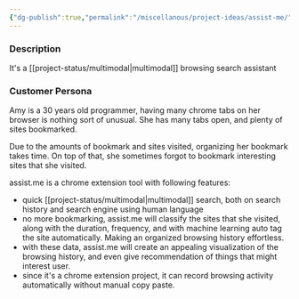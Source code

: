 ```yaml
---
{"dg-publish":true,"permalink":"/miscellanous/project-ideas/assist-me/"}
---
```


### Description
It's a [[project-status/multimodal\|multimodal]] browsing search assistant

### Customer Persona
Amy is a 30 years old programmer, having many chrome tabs on her browser is nothing sort of unusual. She has many tabs open, and plenty of sites bookmarked.

Due to the amounts of bookmark and sites visited, organizing her bookmark takes time. On top of that, she sometimes forgot to bookmark interesting sites that she visited.

assist.me is a chrome extension tool with following features:
- quick [[project-status/multimodal\|multimodal]] search, both on search history and search engine using human language
- no more bookmarking, assist.me will classify the sites that she visited, along with the duration, frequency, and with machine learning auto tag the site automatically. Making an organized browsing history effortless.
- with these data, assist.me will create an appealing visualization of the browsing history, and even give recommendation of things that might interest user.
- since it's a chrome extension project, it can record browsing activity automatically without manual copy paste.

